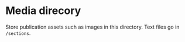 # Media direcory

Store publication assets such as images in this directory. Text files go in `/sections`.
